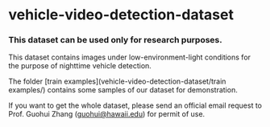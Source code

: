 # vehicle-video-detection-dataset
### This dataset can be used only for research purposes. ###

This dataset contains images under low-environment-light conditions for the purpose of nighttime vehicle detection.

The folder [train examples](vehicle-video-detection-dataset/train examples/) contains some samples of our dataset for demonstration.

If you want to get the whole dataset, please send an official email request to Prof. Guohui Zhang (guohui@hawaii.edu) for permit of use.
